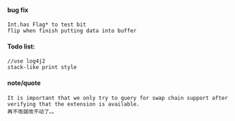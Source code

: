 #### bug fix
    Int.has Flag* to test bit
    flip when finish putting data into buffer

#### Todo list: 
    //use log4j2
    stack-like print style
    
#### note/quote
    It is important that we only try to query for swap chain support after verifying that the extension is available.
    再不改就改不动了。。